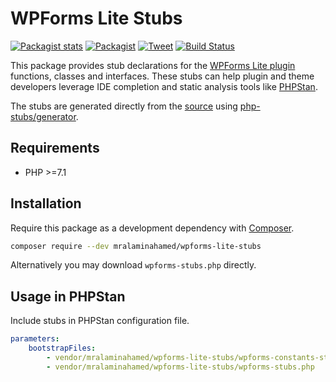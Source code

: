 # WPForms Lite Stubs

[![Packagist stats](https://img.shields.io/packagist/dt/mralaminahamed/wpforms-lite-stubs.svg)](https://packagist.org/packages/mralaminahamed/wpforms-lite-stubs/stats)
[![Packagist](https://img.shields.io/packagist/v/mralaminahamed/wpforms-lite-stubs.svg?color=4CC61E&style=popout)](https://packagist.org/packages/mralaminahamed/wpforms-lite-stubs)
[![Tweet](https://img.shields.io/badge/Tweet-share-d5d5d5?style=social&logo=twitter)](https://twitter.com/intent/tweet?text=https%3A%2F%2Fgithub.com%2Fmralaminahamed%2Fphpstan-wpforms-stubs&url=I%20use%20mralaminahamed%2Fphpstan-wpforms-stubs%20for%20IDE%20completion%20and%20static%20analysis)
[![Build Status](https://app.travis-ci.com/mralaminahamed/phpstan-wpforms-stubs.svg?branch=master)](https://app.travis-ci.com/mralaminahamed/phpstan-wpforms-stubs)

This package provides stub declarations for the [WPForms Lite plugin](https://wordpress.org/plugins/wpforms-lite/)
functions, classes and interfaces.
These stubs can help plugin and theme developers leverage IDE completion
and static analysis tools like [PHPStan](https://github.com/phpstan/phpstan).

The stubs are generated directly from the [source](https://wordpress.org/plugins/wpforms-lite/)
using [php-stubs/generator](https://github.com/php-stubs/generator).

## Requirements

- PHP >=7.1

## Installation

Require this package as a development dependency with [Composer](https://getcomposer.org).

```bash
composer require --dev mralaminahamed/wpforms-lite-stubs
```

Alternatively you may download `wpforms-stubs.php` directly.

## Usage in PHPStan

Include stubs in PHPStan configuration file.

```yaml
parameters:
    bootstrapFiles:
        - vendor/mralaminahamed/wpforms-lite-stubs/wpforms-constants-stubs.php
        - vendor/mralaminahamed/wpforms-lite-stubs/wpforms-stubs.php
```
